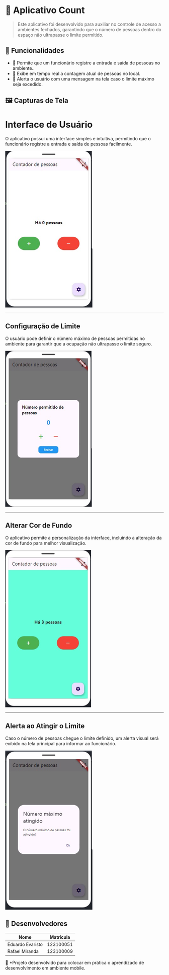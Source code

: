# 📌 Aplicativo Count

> Este aplicativo foi desenvolvido para auxiliar no controle de acesso a ambientes fechados, garantindo que o número de pessoas dentro do espaço não ultrapasse o limite permitido.

## 🚀 Funcionalidades

- 🔹 Permite que um funcionário registre a entrada e saída de pessoas no ambiente..
- 🔹 Exibe em tempo real a contagem atual de pessoas no local.
- 🔹 Alerta o usuário com uma mensagem na tela caso o limite máximo seja excedido.

## 🖼️ Capturas de Tela

# Interface de Usuário  
O aplicativo possui uma interface simples e intuitiva, permitindo que o funcionário registre a entrada e saída de pessoas facilmente.  

![Interface de usuário](android/app/src/testscreenshot/UI.jpeg)  

---

## Configuração de Limite  
O usuário pode definir o número máximo de pessoas permitidas no ambiente para garantir que a ocupação não ultrapasse o limite seguro.  

![Configuração de limite](android/app/src/testscreenshot/LIMIT-CONFIG.jpeg)  

---

## Alterar Cor de Fundo  
O aplicativo permite a personalização da interface, incluindo a alteração da cor de fundo para melhor visualização.  

![Alterar cor de fundo](android/app/src/testscreenshot/CHANGE-COLOR-BACKGROUND.jpeg)  

---

## Alerta ao Atingir o Limite  
Caso o número de pessoas chegue o limite definido, um alerta visual será exibido na tela principal para informar ao funcionário.  

![Alerta ao atingir limite](android/app/src/testscreenshot/LIMIT-ALERT.jpeg)  

## 👥 Desenvolvedores

| Nome | Matrícula |
|------------|--------------|
| Eduardo Evaristo | 123100051 |
| Rafael Miranda | 123100009 |



📌 *Projeto desenvolvido para colocar em prática o aprendizado de desenvolvimento em ambiente mobile.

